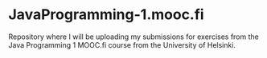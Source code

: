 # JavaProgramming-1.mooc.fi

Repository where I will be uploading my submissions for exercises from the Java Programming 1 MOOC.fi course from the University of Helsinki.
